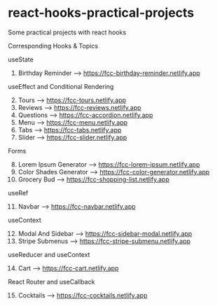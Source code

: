 # react-hooks-practical-projects

Some practical projects with react hooks

Corresponding Hooks & Topics

useState

1. Birthday Reminder --> https://fcc-birthday-reminder.netlify.app

useEffect and Conditional Rendering

2. Tours --> https://fcc-tours.netlify.app
3. Reviews --> https://fcc-reviews.netlify.app
4. Questions --> https://fcc-accordion.netlify.app
5. Menu --> https://fcc-menu.netlify.app
6. Tabs --> https://fcc-tabs.netlify.app
7. Slider --> https://fcc-slider.netlify.app

Forms

8. Lorem Ipsum Generator --> https://fcc-lorem-ipsum.netlify.app
9. Color Shades Generator --> https://fcc-color-generator.netlify.app
10. Grocery Bud --> https://fcc-shopping-list.netlify.app

useRef

11. Navbar --> https://fcc-navbar.netlify.app

useContext

12. Modal And Sidebar --> https://fcc-sidebar-modal.netlify.app
13. Stripe Submenus --> https://fcc-stripe-submenu.netlify.app

useReducer and useContext

14. Cart --> https://fcc-cart.netlify.app

React Router and useCallback

15. Cocktails --> https://fcc-cocktails.netlify.app
